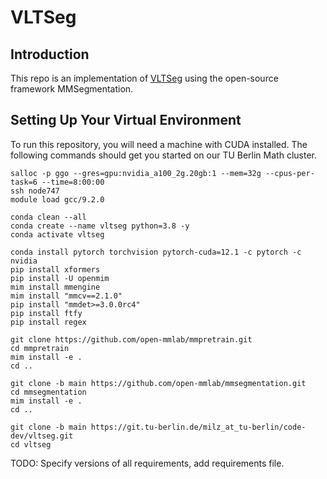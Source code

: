 # VLTSeg

## Introduction
This repo is an implementation of [VLTSeg](https://arxiv.org/abs/2312.02021) using the open-source framework MMSegmentation.

## Setting Up Your Virtual Environment
To run this repository, you will need a machine with CUDA installed. The following commands should get you started on our TU Berlin Math cluster.

```
salloc -p ggo --gres=gpu:nvidia_a100_2g.20gb:1 --mem=32g --cpus-per-task=6 --time=8:00:00
ssh node747
module load gcc/9.2.0

conda clean --all
conda create --name vltseg python=3.8 -y
conda activate vltseg

conda install pytorch torchvision pytorch-cuda=12.1 -c pytorch -c nvidia
pip install xformers
pip install -U openmim
mim install mmengine
mim install "mmcv==2.1.0"
pip install "mmdet>=3.0.0rc4"
pip install ftfy
pip install regex

git clone https://github.com/open-mmlab/mmpretrain.git
cd mmpretrain
mim install -e .
cd ..

git clone -b main https://github.com/open-mmlab/mmsegmentation.git
cd mmsegmentation
mim install -e .
cd ..

git clone -b main https://git.tu-berlin.de/milz_at_tu-berlin/code-dev/vltseg.git
cd vltseg
```

TODO: Specify versions of all requirements, add requirements file.